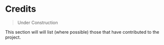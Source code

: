 # Credits

>Under Construction

This section will will list (where possible) those that have contributed to the project.

